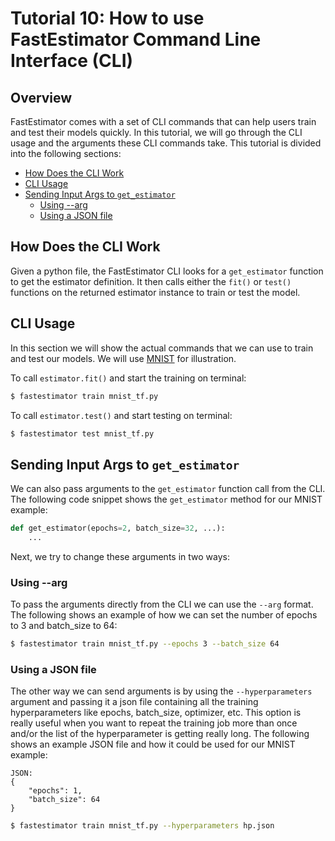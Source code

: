 # Tutorial 10: How to use FastEstimator Command Line Interface (CLI)

## Overview
FastEstimator comes with a set of CLI commands that can help users train and test their models quickly. In this tutorial, we will go through the CLI usage and the arguments these CLI commands take. This tutorial is divided into the following sections:

* [How Does the CLI Work](./tutorials/beginner/t10_cli#t10intro)
* [CLI Usage](./tutorials/beginner/t10_cli#t10usage)
* [Sending Input Args to `get_estimator`](./tutorials/beginner/t10_cli#t10args)
    * [Using --arg](./tutorials/beginner/t10_cli#t10arg)
    * [Using a JSON file](./tutorials/beginner/t10_cli#t10json)

<a id='t10intro'></a>
## How Does the CLI Work
Given a python file, the FastEstimator CLI looks for a `get_estimator` function to get the estimator definition. It then calls either the `fit()` or `test()` functions on the returned estimator instance to train or test the model.

<a id='t10usage'></a>
## CLI Usage
In this section we will show the actual commands that we can use to train and test our models. We will use [MNIST](https://github.com/fastestimator/fastestimator/tree/r1.0/https://github.com/fastestimator/fastestimator/tree/r1.0/apphub/image_classification/mnist/mnist_tf.py) for illustration.

  To call `estimator.fit()` and start the training on terminal:

``` bash
$ fastestimator train mnist_tf.py
```

To call `estimator.test()` and start testing on terminal:

``` bash
$ fastestimator test mnist_tf.py
```

<a id='t10args'></a>
## Sending Input Args to `get_estimator`
We can also pass arguments to the `get_estimator` function call from the CLI. The following code snippet shows the `get_estimator` method for our MNIST example:
```python
def get_estimator(epochs=2, batch_size=32, ...):
    ...
```

Next, we try to change these arguments in two ways:

<a id='t10arg'></a>
### Using --arg
To pass the arguments directly from the CLI we can use the `--arg` format. The following shows an example of how we can set the number of epochs to 3 and batch_size to 64:

``` bash
$ fastestimator train mnist_tf.py --epochs 3 --batch_size 64
```

<a id='t10json'></a>
### Using a JSON file
The other way we can send arguments is by using the `--hyperparameters` argument and passing it a json file containing all the training hyperparameters like epochs, batch_size, optimizer, etc. This option is really useful when you want to repeat the training job more than once and/or the list of the hyperparameter is getting really long. The following shows an example JSON file and how it could be used for our MNIST example:
```
JSON:
{
    "epochs": 1,
    "batch_size": 64
}
```
``` bash
$ fastestimator train mnist_tf.py --hyperparameters hp.json
```